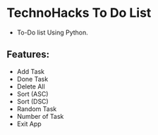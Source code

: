 # TechnoHacks To Do List
- To-Do list Using Python.

## Features:
- Add Task
- Done Task
- Delete All
- Sort (ASC)
- Sort (DSC)
- Random Task
- Number of Task
- Exit App
